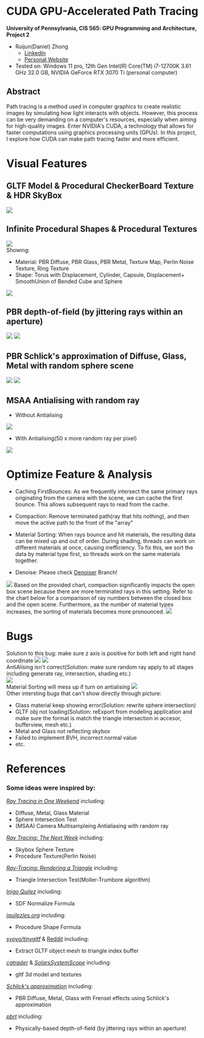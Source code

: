  # CUDA GPU-Accelerated Path Tracing


**University of Pennsylvania, CIS 565: GPU Programming and Architecture, Project 2**

* Ruijun(Daniel) Zhong
    * [LinkedIn](https://www.linkedin.com/in/daniel-z-73158b152/)    
    * [Personal Website](https://www.danielzhongportfolio.com/)
 * Tested on: Windows 11 pro, 12th Gen Intel(R) Core(TM) i7-12700K 3.61 GHz 32.0 GB, NVIDIA GeForce RTX 3070 Ti (personal computer)

 ## Abstract
 Path tracing is a method used in computer graphics to create realistic images by simulating how light interacts with objects. However, this process can be very demanding on a computer's resources, especially when aiming for high-quality images. Enter NVIDIA's CUDA, a technology that allows for faster computations using graphics processing units (GPUs). In this project, I explore how CUDA can make path tracing faster and more efficient.

# Visual Features
 ## GLTF Model & Procedural CheckerBoard Texture & HDR SkyBox
 ![](./img/Chess.png)

 ## Infinite Procedural Shapes & Procedural Textures
 ![](./img/InfiniteRayMarch.png)  
  Showing:
  * Material: PBR Diffuse, PBR Glass, PBR Metal, Texture Map, Perlin Noise Texture, Ring Texture
  * Shape: Torus with Displacement, Cylinder, Capsule, Displacement+ SmoothUnion of Bended Cube and Sphere

 ![](./img/MainScene1.png)

 ## PBR depth-of-field (by jittering rays within an aperture)
 ![](./img/blur.png)
 ![](./img/pbrDOF.png)

 ## PBR Schlick's approximation of Diffuse, Glass, Metal with random sphere scene
 ![](./img/pbrMetal.png)
 ![](./img/pbrGlass.png)

 ## MSAA Antialising with random ray
 * Without Antialising  

 ![](./img/WithoutAntiAli.png)
 * With Antialising(50 x more random ray per pixel) 

 ![](./img/WithAntiAli.png)


# Optimize Feature & Analysis
 * Caching FirstBounces: As we frequently intersect the same primary rays originating from the camera with the scene, we can cache the first bounce. This allows subsequent rays to read from the cache.

 * Compaction: Remove terminated path(ray that hits nothing), and then move the active path to the front of the "array"

 * Material Sorting: When rays bounce and hit materials, the resulting data can be mixed up and out of order. During shading, threads can work on different materials at once, causing inefficiency. To fix this, we sort the data by material type first, so threads work on the same materials together.

 * Denoise: Please check [Denoiser](https://github.com/DanielZhong/Project3-CUDA-Path-Tracer/tree/denoiser) Branch!

 ![](./img/chart.png)
 Based on the provided chart, compaction significantly impacts the open box scene because there are more terminated rays in this setting. Refer to the chart below for a comparison of ray numbers between the closed box and the open scene. Furthermore, as the number of material types increases, the sorting of materials becomes more pronounced.
 ![](./img/chart2.png)

# Bugs
  Solution to this bug: make sure z axis is positive for both left and right hand coordinate
  ![](./img/Bug.png)
  ![](./img/Bug1.png)  
  AntiAlising isn't correct(Solution: make sure random ray apply to all stages including generate ray, intersection, shading etc.)  
  ![](./img/Bug3.png)  
  Material Sorting will mess up if turn on antialising
  ![](./img/Bug4.jpg)  
  Other intersting bugs that can't show directly through picture:
  * Glass material keep showing error(Solution: rewrite sphere intersection)
  * GLTF obj not loading(Solution: reExport from modeling application and make sure the format is match the triangle intersection in accesor, bufferview, mesh etc.)
  * Metal and Glass not reflecting skybox
  * Failed to implement BVH, incorrect normal value
  * etc.

# References
 ### Some ideas were inspired by:  
 [_Ray Tracing in One Weekend_](https://raytracing.github.io/books/RayTracingInOneWeekend.html) including:
 * Diffuse, Metal, Glass Material
 * Sphere Intersection Test
 * (MSAA) Camera Multisampleing Antialiasing with random ray

 [_Ray Tracing: The Next Week_](https://raytracing.github.io/books/RayTracingTheNextWeek.html) including:
 * Skybox Sphere Texture
 * Procedure Texture(Perlin Noise)

 [_Ray-Tracing: Rendering a Triangle_](https://www.scratchapixel.com/lessons/3d-basic-rendering/ray-tracing-rendering-a-triangle/moller-trumbore-ray-triangle-intersection.html) including:
  * Triangle Intersection Test(Moller-Trumbore algorithm)

 [_Inigo Quilez_](https://iquilezles.org/articles/normalsSDF/) including:
 * SDF Normalize Formula

 [_iquilezles.org_](https://iquilezles.org/articles/distfunctions/) including:
 * Procedure Shape Formula

 [_syoyo/tinygltf_](https://github.com/syoyo/tinygltf/) & [Reddit](_https://www.reddit.com/r/vulkan/comments/oeg87z/loading_some_indexed_gltf_meshes_cause_weird/#:~:text=TRIANGLE_LIST%20topology.%20Here%20is%20my%20code%20for,tinygltf::Model%20&model%2C%20int%20accessorIndex%20%7B%20auto%20accessor_) including:
 * Extract GLTF object mesh to triangle index buffer

[_cgtrader_](https://www.cgtrader.com/) & [_SolarsSystemScope_](https://www.solarsystemscope.com/textures/) including:
 * gltf 3d model and textures

[_Schlick's approximation_](https://en.wikipedia.org/wiki/Schlick's_approximation) including:
 * PBR Diffuse, Metal, Glass with Frensel effects using Schlick's approximation
 
 [_pbrt_](https://www.pbr-book.org/3ed-2018/Camera_Models/Projective_Camera_Models#ProjectiveCamera::lensRadius) including:
 * Physically-based depth-of-field (by jittering rays within an aperture)